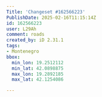 ```yaml
---
Title: 'Changeset #162566223'
PublishDate: 2025-02-16T11:15:14Z
id: 162566223
user: L29Ah
comment: roads
created_by: iD 2.31.1
tags:
- Montenegro
bbox:
  min_lon: 19.2512112
  min_lat: 42.0898875
  max_lon: 19.2892185
  max_lat: 42.1254086

---
```

